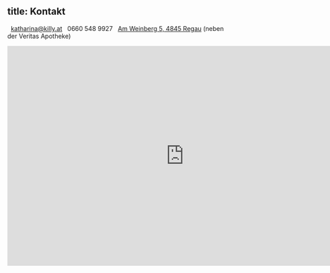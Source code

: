 title: Kontakt
---

<span class="glyphicon glyphicon-envelope" aria-hidden="true"></span>&nbsp;&nbsp;<katharina@killy.at>
<span class="glyphicon glyphicon-earphone" aria-hidden="true"></span>&nbsp;&nbsp;0660 548 9927
<span class="glyphicon glyphicon-map-marker" aria-hidden="true"></span>&nbsp;&nbsp;[Am Weinberg 5, 4845 Regau](https://goo.gl/maps/iKKwsmei3bX4r5o48) (neben der Veritas Apotheke)


<div class="mapouter">
    <div class="gmap_canvas">
        <iframe width="800" height="500" id="gmap_canvas" src="https://maps.google.com/maps?q=47.980500%2C13.700944&t=k&z=15&ie=UTF8&iwloc=&output=embed" frameborder="0" scrolling="no" marginheight="0" marginwidth="0"></iframe>
    </div>
</div>
